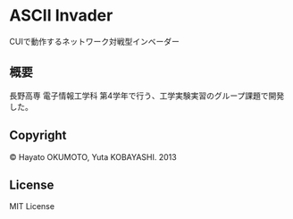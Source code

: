 # ASCII Invader

CUIで動作するネットワーク対戦型インベーダー


## 概要

長野高専 電子情報工学科 第4学年で行う、工学実験実習のグループ課題で開発した。


## Copyright

&copy; Hayato OKUMOTO, Yuta KOBAYASHI. 2013

## License

MIT License
